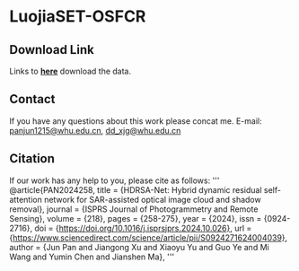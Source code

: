 # LuojiaSET-OSFCR
## Download Link
Links to **[here](https://www.wenjuan.com/s/UZBZJvWR6bZ/#)** download the data.
## Contact
If you have any questions about this work please concat me. E-mail: panjun1215@whu.edu.cn, dd_xjg@whu.edu.cn
## Citation
If our work has any help to you, please cite as follows:
'''
@article{PAN2024258,
title = {HDRSA-Net: Hybrid dynamic residual self-attention network for SAR-assisted optical image cloud and shadow removal},
journal = {ISPRS Journal of Photogrammetry and Remote Sensing},
volume = {218},
pages = {258-275},
year = {2024},
issn = {0924-2716},
doi = {https://doi.org/10.1016/j.isprsjprs.2024.10.026},
url = {https://www.sciencedirect.com/science/article/pii/S0924271624004039},
author = {Jun Pan and Jiangong Xu and Xiaoyu Yu and Guo Ye and Mi Wang and Yumin Chen and Jianshen Ma},
'''
